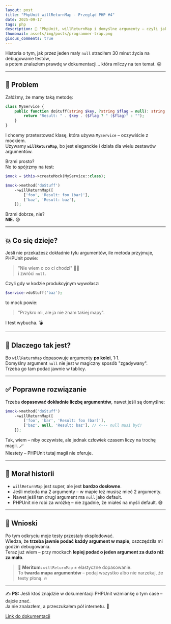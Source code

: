 ```yaml
---
layout: post
title: "PhpUnit willReturnMap - Przegląd PHP #4"
date: 2025-09-17
tags: php
description: 🐛 "PhpUnit, willReturnMap i domyślne argumenty – czyli jak wpaść w subtelną pułapkę 🪤"
thumbnail: assets/img/posts/programmer-trap.png
giscus_comments: true
---
```


Historia o tym, jak przez jeden mały `null` straciłem 30 minut życia na debugowanie testów,  
a potem znalazłem prawdę w dokumentacji… która milczy na ten temat. 🙃

---

## 🧐 Problem

Załóżmy, że mamy taką metodę:

```php
class MyService {
    public function doStuff(string $key, ?string $flag = null): string {
        return "Result: " . $key . ($flag ? " ($flag)" : "");
    }
}
```

I chcemy przetestować klasę, która używa `MyService` – oczywiście z mockiem.  
Używamy **`willReturnMap`**, bo jest eleganckie i działa dla wielu zestawów argumentów.

Brzmi prosto?  
No to spójrzmy na test:

```php
$mock = $this->createMock(MyService::class);

$mock->method('doStuff')
    ->willReturnMap([
        ['foo', 'Result: foo (bar)'],
        ['baz', 'Result: baz'],
    ]);
```

Brzmi dobrze, nie?  
**NIE.** 😅

---

## 💥 Co się dzieje?

Jeśli nie przekażesz dokładnie tylu argumentów, ile metoda przyjmuje, PHPUnit powie:

> "Nie wiem o co ci chodzi" 🤷‍♂️  
> i zwróci `null`.

Czyli gdy w kodzie produkcyjnym wywołasz:

```php
$service->doStuff('baz');
```

to mock powie:

> "Przykro mi, ale ja nie znam takiej mapy".

I test wybucha. 💣

---

## 🤯 Dlaczego tak jest?

Bo `willReturnMap` dopasowuje argumenty **po kolei**, 1:1.  
Domyślny argument `null` nie jest w magiczny sposób "zgadywany".  
Trzeba go tam podać jawnie w tablicy.

---

## ✅ Poprawne rozwiązanie

Trzeba **dopasować dokładnie liczbę argumentów**, nawet jeśli są domyślne:

```php
$mock->method('doStuff')
    ->willReturnMap([
        ['foo', 'bar', 'Result: foo (bar)'],
        ['baz', null, 'Result: baz'], // <--- null musi być!
    ]);
```

Tak, wiem – niby oczywiste, ale jednak człowiek czasem liczy na trochę magii. 🪄  
Niestety – PHPUnit tutaj magii nie oferuje.

---

## 📝 Morał historii

- `willReturnMap` jest super, ale jest **bardzo dosłowne**.
- Jeśli metoda ma 2 argumenty – w mapie też musisz mieć 2 argumenty.
- Nawet jeśli ten drugi argument ma `null` jako default.
- PHPUnit nie robi za wróżkę – nie zgadnie, że miałeś na myśli default. 😅

---

## 🎉 Wnioski

Po tym odkryciu moje testy przestały eksplodować.  
Wiedza, że **trzeba jawnie podać każdy argument w mapie**, oszczędziła mi godzin debugowania.  
Teraz już wiem – przy mockach **lepiej podać o jeden argument za dużo niż za mało**.

> 🧠 **Meritum:** `willReturnMap` ≠ elastyczne dopasowanie.  
> To **twarda mapa argumentów** – podaj wszystko albo nie narzekaj, że testy płoną. 🔥

---

✍️ **PS:** Jeśli ktoś znajdzie w dokumentacji PHPUnit wzmiankę o tym case – dajcie znać.  
Ja nie znalazłem, a przeszukałem pół internetu. 🙈

[Link do dokumentacji](https://docs.phpunit.de/en/12.3/test-doubles.html#willreturnmap)
